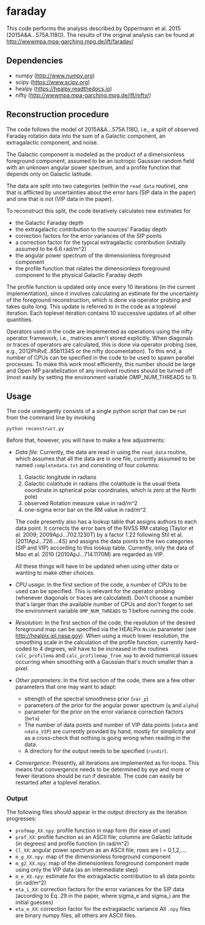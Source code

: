 # faraday

This code performs the analysis described by Oppermann et al. 2015 (2015A&amp;A...575A.118O).
The results of the original analysis can be found at http://wwwmpa.mpa-garching.mpg.de/ift/faraday/


## Dependencies

* numpy (http://www.numpy.org)
* scipy (https://www.scipy.org)
* healpy (https://healpy.readthedocs.io)
* nifty (http://wwwmpa.mpa-garching.mpg.de/ift/nifty/)


## Reconstruction procedure

The code follows the model of 2015A&amp;A...575A.118O, i.e., a split of observed Faraday rotation data into the sum of a Galactic component, an extragalactic component, and noise.

The Galactic component is modeled as the product of a dimensionless foreground component, assumed to be an isotropic Gaussian random field with an unknown angular power spectrum, and a profile function that depends only on Galactic latitude.

The data are split into two categories (within the `read_data` routine), one that is afflicted by uncertainties about the error bars (SIP data in the paper) and one that is not (VIP data in the paper).

To reconstruct this split, the code iteratively calculates new estimates for
* the Galactic Faraday depth
* the extragalactic contribution to the sources' Faraday depth
* correction factors for the error variances of the SIP points
* a correction factor for the typical extragalactic contribution (initially assumed to be 6.6 rad/m^2)
* the angular power spectrum of the dimensionless foreground component
* the profile function that relates the dimensionless foreground component to the physical Galactic Faraday depth

The profile function is updated only once every 10 iterations (in the current implementation), since it involves calculating an estimate for the uncertainty of the foreground reconstruction, which is done via operator probing and takes quite long. This update is referred to in the code as a toplevel iteration. Each toplevel iteration contains 10 successive updates of all other quantities.

Operators used in the code are implemented as operations using the nifty operator framework, i.e., matrices aren't stored explicitly. When diagonals or traces of operators are calculated, this is done via operator probing (see, e.g., 
2012PhRvE..85b1134S or the nifty documentation). To this end, a number of CPUs can be specified in the code to be used to spawn parallel processes. To make this work most efficiently, this number should be large and Open MP parallelization of any involved routines should be turned off (most easily by setting the environment variable OMP_NUM_THREADS to 1).


## Usage

The code unelegantly consists of a single python script that can be run from the command line by invoking
  
    python reconstruct.py

Before that, however, you will have to make a few adjustments:

* *Data file*: Currently, the data are read in using the `read_data` routine, which assumes that all the data are in one file, currently assumed to be named `completedata.txt` and consisting of four columns:
  1. Galactic longitude in radians
  2. Galactic colatitude in radians (the colatitude is the usual theta coordinate in spherical polar coordinates, which is zero at the North pole)
  3. observed Rotation measure value in rad/m^2
  4. one-sigma error bar on the RM value in rad/m^2
  
  The code presently also has a lookup table that assigns authors to each data point. It corrects the error bars of the NVSS RM catalog (Taylor et al. 2009; 2009ApJ...702.1230T) by a factor 1.22 following Stil et al. (2011ApJ...726....4S) and assigns the data points to the two categories (SIP and VIP) according to this lookup table. Currently, only the data of Mao et al. 2010 (2010ApJ...714.1170M) are regarded as VIP.
  
  All these things will have to be updated when using other data or wanting to make other choices.

* *CPU usage*: In the first section of the code, a number of CPUs to be used can be specified. This is relevant for the operator probing (whenever diagonals or traces are calculated). Don't choose a number that's larger than the available number of CPUs and don't forget to set the environment variable `OMP_NUM_THREADS` to 1 before running the code.

* *Resolution*: In the first section of the code, the resolution of the desired foreground map can be specified via the HEALPix `Nside` parameter (see http://healpix.jpl.nasa.gov). When using a much lower resolution, the smoothing scale in the calculation of the profile function, currently hard-coded to 4 degrees, will have to be increased in the routines `calc_profilema` and `calc_profilemap_from_map` to avoid numerical issues occurring when smoothing with a Gaussian that's much smaller than a pixel.

* *Other parameters*: In the first section of the code, there are a few other parameters that one may want to adapt:
  * strength of the spectral smoothness prior (`var_p`)
  * parameters of the prior for the angular power spectrum (`q` and `alpha`)
  * parameter for the prior on the error variance correction factors (`beta`)
  * The number of data points and number of VIP data points (`ndata` and `ndata_VIP`) are currently provided by hand, mostly for simplicity and as a cross-check that nothing is going wrong when reading in the data.
  * A directory for the output needs to be specified (`rundir`).

* *Convergence*: Presently, all iterations are implemented as for-loops. This means that convergence needs to be determined by eye and more or fewer iterations should be run if desirable. The code can easily be restarted after a toplevel iteration.


### Output

The following files should appear in the output directory as the iteration progresses:
* `profmap_XX.npy`: profile function in map form (for ease of use)
* `prof_XX`: profile function as an ASCII file; columns are Galactic latitude (in degrees) and profile function (in rad/m^2)
* `Cl_XX`: angular power spectrum as an ASCII file; rows are l = 0,1,2,....
* `m_g_XX.npy`: map of the dimensionless foreground component
* `m_g2_XX.npy`: map of the dimensionless foreground component made using only the VIP data (as an intermediate step)
* `m_e_XX.npy`: estimate for the extragalactic contribution to all data points (in rad/m^2)
* `eta_i_XX`: correction factors for the error variances for the SIP data (according to Eq. 29 in the paper, where sigma_e and sigma_i are the initial guesses)
* `eta_e_XX`: correction factor for the extragalactic variance
All `.npy` files are binary numpy files, all others are ASCII files.
